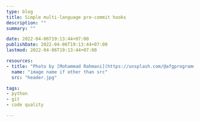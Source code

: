 ```yaml
---
type: blog
title: Simple multi-language pre-commit hooks
description: ""
summary: ""

date: 2022-04-06T19:13:44+07:00
publishDate: 2022-04-06T19:13:44+07:00
lastmod: 2022-04-06T19:13:44+07:00

resources:
- title: "Photo by [Mohammad Rahmani](https://unsplash.com/@afgprogrammer) via [Unsplash](https://unsplash.com/)"
  name: "image name if other than src"
  src: "header.jpg"

tags:
- python
- git
- code quality

---
```

